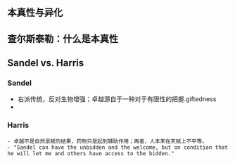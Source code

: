 ## 本真性与异化
## 查尔斯泰勒：什么是本真性
## Sandel vs. Harris
### Sandel
- 右派传统，反对生物增强；卓越源自于一种对于有限性的把握.giftedness
- <Justice>
### Harris
    - 卓越不是自然禀赋的结果，药物只是起到辅助作用；再者，人本来在天赋上不平等。
    - "Sandel can have the unbidden and the welcome, but on condition that he will let me and others have access to the bidden."
